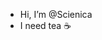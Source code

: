 - Hi, I’m @Scienica
- I need tea ☕️



<!---
Scienica/Scienica is a ✨ special ✨ repository because its `README.md` (this file) appears on your GitHub profile.
You can click the Preview link to take a look at your changes.
--->
